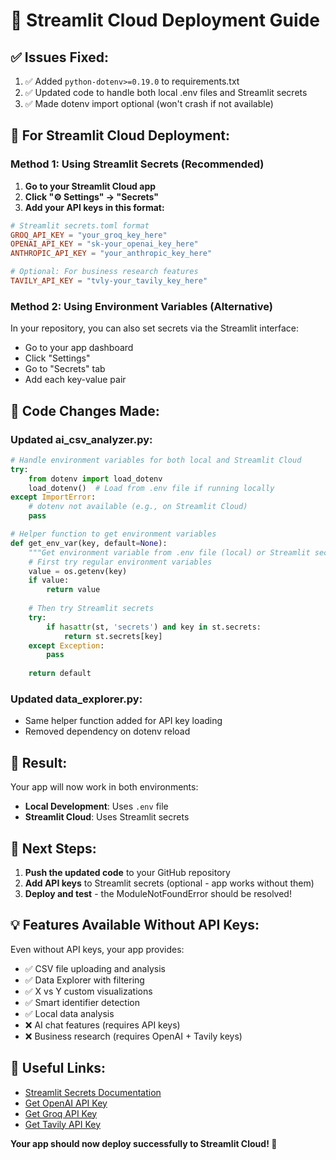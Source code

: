 # 🔐 Streamlit Cloud Deployment Guide

## ✅ **Issues Fixed:**
1. ✅ Added `python-dotenv>=0.19.0` to requirements.txt
2. ✅ Updated code to handle both local .env files and Streamlit secrets
3. ✅ Made dotenv import optional (won't crash if not available)

## 🚀 **For Streamlit Cloud Deployment:**

### **Method 1: Using Streamlit Secrets (Recommended)**

1. **Go to your Streamlit Cloud app**
2. **Click "⚙️ Settings" → "Secrets"**
3. **Add your API keys in this format:**

```toml
# Streamlit secrets.toml format
GROQ_API_KEY = "your_groq_key_here"
OPENAI_API_KEY = "sk-your_openai_key_here" 
ANTHROPIC_API_KEY = "your_anthropic_key_here"

# Optional: For business research features
TAVILY_API_KEY = "tvly-your_tavily_key_here"
```

### **Method 2: Using Environment Variables (Alternative)**

In your repository, you can also set secrets via the Streamlit interface:
- Go to your app dashboard
- Click "Settings" 
- Go to "Secrets" tab
- Add each key-value pair

## 🔧 **Code Changes Made:**

### **Updated ai_csv_analyzer.py:**
```python
# Handle environment variables for both local and Streamlit Cloud
try:
    from dotenv import load_dotenv
    load_dotenv()  # Load from .env file if running locally
except ImportError:
    # dotenv not available (e.g., on Streamlit Cloud)
    pass

# Helper function to get environment variables
def get_env_var(key, default=None):
    """Get environment variable from .env file (local) or Streamlit secrets (cloud)"""
    # First try regular environment variables
    value = os.getenv(key)
    if value:
        return value
    
    # Then try Streamlit secrets
    try:
        if hasattr(st, 'secrets') and key in st.secrets:
            return st.secrets[key]
    except Exception:
        pass
    
    return default
```

### **Updated data_explorer.py:**
- Same helper function added for API key loading
- Removed dependency on dotenv reload

## 🎯 **Result:**

Your app will now work in both environments:
- **Local Development**: Uses `.env` file
- **Streamlit Cloud**: Uses Streamlit secrets

## 🚀 **Next Steps:**

1. **Push the updated code** to your GitHub repository
2. **Add API keys** to Streamlit secrets (optional - app works without them)
3. **Deploy and test** - the ModuleNotFoundError should be resolved!

## 💡 **Features Available Without API Keys:**

Even without API keys, your app provides:
- ✅ CSV file uploading and analysis
- ✅ Data Explorer with filtering
- ✅ X vs Y custom visualizations  
- ✅ Smart identifier detection
- ✅ Local data analysis
- ❌ AI chat features (requires API keys)
- ❌ Business research (requires OpenAI + Tavily keys)

## 🔗 **Useful Links:**

- [Streamlit Secrets Documentation](https://docs.streamlit.io/streamlit-community-cloud/get-started/deploy-an-app/connect-to-data-sources/secrets-management)
- [Get OpenAI API Key](https://platform.openai.com/api-keys)
- [Get Groq API Key](https://console.groq.com/keys)
- [Get Tavily API Key](https://tavily.com)

**Your app should now deploy successfully to Streamlit Cloud! 🎉**

